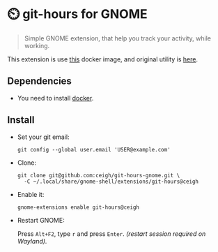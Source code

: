 # ⏲️ git-hours for GNOME

> Simple GNOME extension, that help you 
> track your activity, while working.

This extension is use
[this](https://github.com/linuxjuggler/git-hours)
docker image, and original utility is
[here](https://github.com/kimmobrunfeldt/git-hours).


## Dependencies
- You need to install [docker](https://hub.docker.com/search?q=&type=edition&offering=community&operating_system=linux).


## Install

- Set your git email:
  ```shell
  git config --global user.email 'USER@example.com'
  ```

- Clone:
  ```shell
  git clone git@github.com:ceigh/git-hours-gnome.git \
    -C ~/.local/share/gnome-shell/extensions/git-hours@ceigh
  ```

- Enable it:
  ```shell
  gnome-extensions enable git-hours@ceigh
  ```

- Restart GNOME:

  Press `Alt+F2`, type `r` and press `Enter`.
  *(restart session required on Wayland).*
